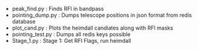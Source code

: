 * peak_find.py      : Finds RFI in bandpass
* pointing_dump.py  : Dumps telescope positions in json format from redis database
* plot_cand.py      : Plots the heimdall candiates along with RFI masks
* pointing_test.py  : Dumps all redis keys possible
* Stage_1.py        : Stage 1: Get RFI Flags, run heimdall

